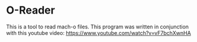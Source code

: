 # O-Reader
This is a tool to read mach-o files. This program was written in conjunction with this youtube video: https://www.youtube.com/watch?v=vF7bchXwnHA
